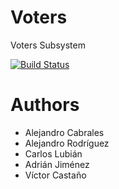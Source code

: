 Voters
======

Voters Subsystem

[![Build Status](https://travis-ci.org/Arquisoft/voters_1a.svg?branch=master)](https://travis-ci.org/Arquisoft/voters_1a)

Authors
=======
* Alejandro Cabrales
* Alejandro Rodríguez
* Carlos Lubián
* Adrián Jiménez
* Víctor Castaño




